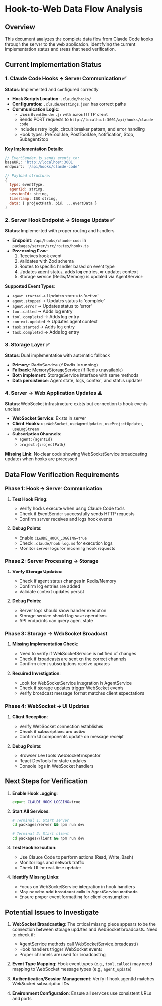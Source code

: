 # Hook-to-Web Data Flow Analysis

## Overview
This document analyzes the complete data flow from Claude Code hooks through the server to the web application, identifying the current implementation status and areas that need verification.

## Current Implementation Status

### 1. Claude Code Hooks → Server Communication ✅
**Status**: Implemented and configured correctly

- **Hook Scripts Location**: `.claude/hooks/`
- **Configuration**: `.claude/settings.json` has correct paths
- **Communication Logic**: 
  - Uses `EventSender.js` with axios HTTP client
  - Sends POST requests to `http://localhost:3001/api/hooks/claude-code`
  - Includes retry logic, circuit breaker pattern, and error handling
  - Hook types: PreToolUse, PostToolUse, Notification, Stop, SubagentStop

**Key Implementation Details**:
```javascript
// EventSender.js sends events to:
baseURL: 'http://localhost:3001'
endpoint: '/api/hooks/claude-code'

// Payload structure:
{
  type: eventType,
  agentId: string,
  sessionId: string,
  timestamp: ISO string,
  data: { projectPath, pid, ...eventData }
}
```

### 2. Server Hook Endpoint → Storage Update ✅
**Status**: Implemented with proper routing and handlers

- **Endpoint**: `/api/hooks/claude-code` in `packages/server/src/routes/hooks.ts`
- **Processing Flow**:
  1. Receives hook event
  2. Validates with Zod schema
  3. Routes to specific handler based on event type
  4. Updates agent status, adds log entries, or updates context
  5. Storage service (Redis/Memory) is updated via AgentService

**Supported Event Types**:
- `agent.started` → Updates status to 'active'
- `agent.stopped` → Updates status to 'complete'
- `agent.error` → Updates status to 'error'
- `tool.called` → Adds log entry
- `tool.completed` → Adds log entry
- `context.updated` → Updates agent context
- `task.started` → Adds log entry
- `task.completed` → Adds log entry

### 3. Storage Layer ✅
**Status**: Dual implementation with automatic fallback

- **Primary**: RedisService (if Redis is running)
- **Fallback**: MemoryStorageService (if Redis unavailable)
- **Both implement**: StorageService interface with same methods
- **Data persistence**: Agent state, logs, context, and status updates

### 4. Server → Web Application Updates ⚠️
**Status**: WebSocket infrastructure exists but connection to hook events unclear

- **WebSocket Service**: Exists in server
- **Client Hooks**: `useWebSocket`, `useAgentUpdates`, `useProjectUpdates`, `useLogStream`
- **Subscription Channels**: 
  - `agent:{agentId}`
  - `project:{projectPath}`
  
**Missing Link**: No clear code showing WebSocketService broadcasting updates when hooks are processed

## Data Flow Verification Requirements

### Phase 1: Hook → Server Communication
1. **Test Hook Firing**:
   - Verify hooks execute when using Claude Code tools
   - Check if EventSender successfully sends HTTP requests
   - Confirm server receives and logs hook events

2. **Debug Points**:
   - Enable `CLAUDE_HOOK_LOGGING=true` 
   - Check `.claude/hook-log.md` for execution logs
   - Monitor server logs for incoming hook requests

### Phase 2: Server Processing → Storage
1. **Verify Storage Updates**:
   - Check if agent status changes in Redis/Memory
   - Confirm log entries are added
   - Validate context updates persist

2. **Debug Points**:
   - Server logs should show handler execution
   - Storage service should log save operations
   - API endpoints can query agent state

### Phase 3: Storage → WebSocket Broadcast
1. **Missing Implementation Check**:
   - Need to verify if WebSocketService is notified of changes
   - Check if broadcasts are sent on the correct channels
   - Confirm client subscriptions receive updates

2. **Required Investigation**:
   - Look for WebSocketService integration in AgentService
   - Check if storage updates trigger WebSocket events
   - Verify broadcast message format matches client expectations

### Phase 4: WebSocket → UI Updates
1. **Client Reception**:
   - Verify WebSocket connection establishes
   - Check if subscriptions are active
   - Confirm UI components update on message receipt

2. **Debug Points**:
   - Browser DevTools WebSocket inspector
   - React DevTools for state updates
   - Console logs in WebSocket handlers

## Next Steps for Verification

1. **Enable Hook Logging**:
   ```bash
   export CLAUDE_HOOK_LOGGING=true
   ```

2. **Start All Services**:
   ```bash
   # Terminal 1: Start server
   cd packages/server && npm run dev
   
   # Terminal 2: Start client
   cd packages/client && npm run dev
   ```

3. **Test Hook Execution**:
   - Use Claude Code to perform actions (Read, Write, Bash)
   - Monitor logs and network traffic
   - Check UI for real-time updates

4. **Identify Missing Links**:
   - Focus on WebSocketService integration in hook handlers
   - May need to add broadcast calls in AgentService methods
   - Ensure proper event formatting for client consumption

## Potential Issues to Investigate

1. **WebSocket Broadcasting**: The critical missing piece appears to be the connection between storage updates and WebSocket broadcasts. Need to check if:
   - AgentService methods call WebSocketService.broadcast()
   - Hook handlers trigger WebSocket events
   - Proper channels are used for broadcasting

2. **Event Type Mapping**: Hook event types (e.g., `tool.called`) may need mapping to WebSocket message types (e.g., `agent_update`)

3. **Authentication/Session Management**: Verify if hook agentId matches WebSocket subscription IDs

4. **Environment Configuration**: Ensure all services use consistent URLs and ports